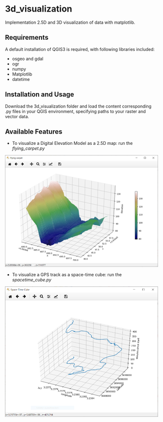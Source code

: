 # 3d_visualization

Implementation 2.5D and 3D visualization of data with matplotlib.

## Requirements

A default installation of QGIS3 is required, with following libraries included:

 - osgeo and gdal
 - ogr
 - numpy
 - Matplotlib
 - datetime

## Installation and Usage

Download the 3d_visualization folder and load the content corresponding .py files in your QGIS environment, specifying paths to your raster and vector data.

## Available Features

- To visualize a Digital Elevation Model as a 2.5D map: run the *flying_carpet.py*

![Input Interface](./data/results/flying_carpet.PNG)

- To visualize a GPS track as a space-time cube: run the *spacetime_cube.py*

![Input Interface](./data/results/space_time_path.PNG)

